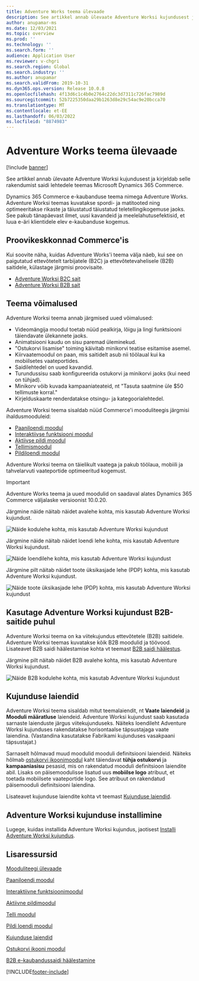 ```yaml
---
title: Adventure Works teema ülevaade
description: See artikkel annab ülevaate Adventure Worksi kujundusest ja kirjeldab selle rakendumist saidi lehtedele teemas Microsoft Dynamics 365 Commerce.
author: anupamar-ms
ms.date: 12/03/2021
ms.topic: overview
ms.prod: ''
ms.technology: ''
ms.search.form: ''
audience: Application User
ms.reviewer: v-chgri
ms.search.region: Global
ms.search.industry: ''
ms.author: anupamar
ms.search.validFrom: 2019-10-31
ms.dyn365.ops.version: Release 10.0.8
ms.openlocfilehash: 4f13d6c1c4b0e2764c22dc3d7311c726fac7989d
ms.sourcegitcommit: 52b7225350daa29b1263d8e29c54ac9e20bcca70
ms.translationtype: MT
ms.contentlocale: et-EE
ms.lasthandoff: 06/03/2022
ms.locfileid: "8874983"
---
```

# <a name="adventure-works-theme-overview"></a>Adventure Works teema ülevaade

[!include [banner](includes/banner.md)]

See artikkel annab ülevaate Adventure Worksi kujundusest ja kirjeldab selle rakendumist saidi lehtedele teemas Microsoft Dynamics 365 Commerce.

Dynamics 365 Commerce e-kaubanduse teema nimega Adventure Works. Adventure Worksi teemas kuvatakse spordi- ja matitooted ning optimeeritakse rikaste ja täiustatud täiustatud teletellingikogemuse jaoks. See pakub tänapäevast ilmet, uusi kavandeid ja meelelahutusefektisid, et luua e-äri klientidele elev e-kaubanduse kogemus.

## <a name="trial-environments-in-commerce"></a>Proovikeskkonnad Commerce'is

Kui soovite näha, kuidas Adventure Works'i teema välja näeb, kui see on paigutatud ettevõtetelt tarbijatele (B2C) ja ettevõtetevahelisele (B2B) saitidele, külastage järgmisi proovisaite.

- [Adventure Worksi B2C sait](https://www.adventure-works.com/)
- [Adventure Worksi B2B sait](https://www.adventure-works.com/business)

## <a name="theme-capabilities"></a>Teema võimalused

Adventure Worksi teema annab järgmised uued võimalused:

- Videomängija moodul toetab nüüd pealkirja, lõigu ja lingi funktsiooni täiendavate ülekannete jaoks.
- Animatsiooni kaudu on sisu paremad üleminekud.
- "Ostukorvi lisamise" toiming käivitab minikorvi teatise esitamise asemel.
- Kiirvaatemoodul on paan, mis saitidelt asub nii töölaual kui ka mobiilsetes vaateportides.
- Saidilehtedel on uued kavandid. 
- Turundussisu saab konfigureerida ostukorvi ja minikorvi jaoks (kui need on tühjad).
- Minikorv võib kuvada kampaaniateateid, nt "Tasuta saatmine üle $50 tellimuste korral."
- Kirjelduskaarte renderdatakse otsingu- ja kategoorialehtedel.

Adventure Worksi teema sisaldab nüüd Commerce'i mooduliteegis järgmisi ihaldusmooduleid:

- [Paaniloendi moodul](tile-list-module.md)
- [Interaktiivse funktsiooni moodul](interactive-feature-module.md)
- [Aktiivse pildi moodul](active-image-module.md)
- [Tellimismoodul](subscribe-module.md)
- [Pildiloendi moodul](image-list-module.md)

Adventure Worksi teema on täielikult vaatega ja pakub töölaua, mobiili ja tahvelarvuti vaateportide optimeeritud kogemust.

> [!IMPORTANT]
> Adventure Works teema ja uued moodulid on saadaval alates Dynamics 365 Commerce väljalaske versioonist 10.0.20.

Järgmine näide näitab näidet avalehe kohta, mis kasutab Adventure Worksi kujundust.

![Näide kodulehe kohta, mis kasutab Adventure Worksi kujundust](./media/aw_b2c.PNG)

Järgmine näide näitab näidet loendi lehe kohta, mis kasutab Adventure Worksi kujundust.

![Näide loendilehe kohta, mis kasutab Adventure Worksi kujundust](./media/Aw_list.PNG)

Järgmine pilt näitab näidet toote üksikasjade lehe (PDP) kohta, mis kasutab Adventure Worksi kujundust.

![Näide toote üksikasjade lehe (PDP) kohta, mis kasutab Adventure Worksi kujundust](./media/aw_pdp.PNG)

## <a name="use-the-adventure-works-theme-for-b2b-sites"></a>Kasutage Adventure Worksi kujundust B2B-saitide puhul

Adventure Worksi teema on ka viitekujundus ettevõtetele (B2B) saitidele. Adventure Worksi teemas kuvatakse kõik B2B moodulid ja töövood. Lisateavet B2B saidi häälestamise kohta vt teemast [B2B saidi häälestus](./b2b/set-up-b2b-site.md).

Järgmine pilt näitab näidet B2B avalehe kohta, mis kasutab Adventure Worksi kujundust.

![Näide B2B kodulehe kohta, mis kasutab Adventure Worksi kujundust](./media/aw_b2b.PNG)

## <a name="theme-extensions"></a>Kujunduse laiendid

Adventure Worksi teema sisaldab mitut teemalaiendit, nt **Vaate laiendeid** ja **Mooduli määratluse** laiendeid. Adventure Worksi kujundust saab kasutada sarnaste laienduste järgus viitekujunduseks. Näiteks loendileht Adventure Worksi kujunduses rakendatakse horisontaalse täpsustajaga vaate laiendina. (Vastandina kasutatakse Fabrikami kujunduses vasakpaani täpsustajat.)

Sarnaselt hõlmavad muud moodulid mooduli definitsiooni laiendeid. Näiteks hõlmab [ostukorvi ikoonimoodul](cart-icon-module.md) kaht täiendavat **tühja ostukorvi** ja **kampaaniasisu** pesasid, mis on rakendatud mooduli definitsioon laiendite abil. Lisaks on päisemoodulisse lisatud uus **mobiilse logo** atribuut, et toetada mobiilsete vaateportide logo. See atribuut on rakendatud päisemooduli definitsiooni laiendina.

Lisateavet kujunduse laiendite kohta vt teemast [Kujunduse laiendid](e-commerce-extensibility/theme-module-extensions.md).

## <a name="install-the-adventure-works-theme"></a>Adventure Worksi kujunduse installimine

Lugege, kuidas installida Adventure Worksi kujundus, jaotisest [Installi Adventure Worksi kujundus](install-adventure-works.md).

## <a name="additional-resources"></a>Lisaressursid

[Mooduliteegi ülevaade](starter-kit-overview.md)

[Paaniloendi moodul](tile-list-module.md)

[Interaktiivne funktsioonimoodul](interactive-feature-module.md)

[Aktiivne pildimoodul](active-image-module.md)

[Telli moodul](subscribe-module.md)

[Pildi loendi moodul](image-list-module.md)

[Kujunduse laiendid](e-commerce-extensibility/theme-module-extensions.md)

[Ostukorvi ikooni moodul](cart-icon-module.md)

[B2B e-kaubandussaidi häälestamine](./b2b/set-up-b2b-site.md)

[!INCLUDE[footer-include](../includes/footer-banner.md)]
